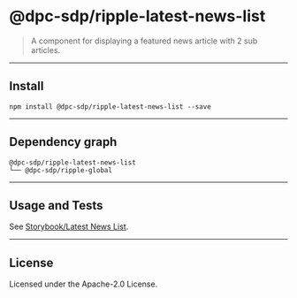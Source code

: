 # @dpc-sdp/ripple-latest-news-list

> A component for displaying a featured news article with 2 sub articles.

--------------------------------------------------------------------------------

## Install

```shell
npm install @dpc-sdp/ripple-latest-news-list --save
```

--------------------------------------------------------------------------------

## Dependency graph

```shell
@dpc-sdp/ripple-latest-news-list
└── @dpc-sdp/ripple-global
```

--------------------------------------------------------------------------------

## Usage and Tests

See [Storybook/Latest News List](https://ripple.sdp.vic.gov.au/?selectedKind=Organisms/LatestNewsList&selectedStory=Latest%20News%20List).

--------------------------------------------------------------------------------

## License

Licensed under the Apache-2.0 License.
